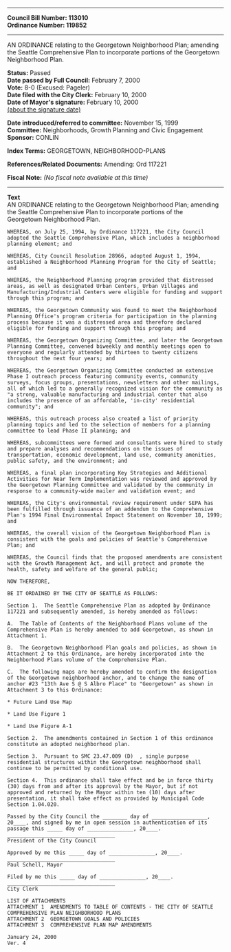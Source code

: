 * * * * *  
  
**Council Bill Number: [](#h0)[](#h2)113010**   
**Ordinance Number: 119852**  
  
* * * * *  
  
AN ORDINANCE relating to the Georgetown Neighborhood Plan; amending the Seattle Comprehensive Plan to incorporate portions of the Georgetown Neighborhood Plan.  
  
**Status:** Passed   
**Date passed by Full Council:** February 7, 2000   
**Vote:** 8-0 (Excused: Pageler)   
**Date filed with the City Clerk:** February 10, 2000   
**Date of Mayor's signature:** February 10, 2000   
[(about the signature date)](/~public/approvaldate.htm)   
  
  
**Date introduced/referred to committee:** November 15, 1999   
**Committee:** Neighborhoods, Growth Planning and Civic Engagement   
**Sponsor:** CONLIN   
  
**Index Terms:** GEORGETOWN, NEIGHBORHOOD-PLANS  
  
**References/Related Documents:** Amending: Ord 117221  
  
**Fiscal Note:** *(No fiscal note available at this time)*  
  
* * * * *  
  
**Text**  
    AN ORDINANCE relating to the Georgetown Neighborhood Plan; amending  
    the Seattle Comprehensive Plan to incorporate portions of the  
    Georgetown Neighborhood Plan.  
  
    WHEREAS, on July 25, 1994, by Ordinance 117221, the City Council  
    adopted the Seattle Comprehensive Plan, which includes a neighborhood  
    planning element; and  
  
    WHEREAS, City Council Resolution 28966, adopted August 1, 1994,  
    established a Neighborhood Planning Program for the City of Seattle;  
    and  
  
    WHEREAS, the Neighborhood Planning program provided that distressed  
    areas, as well as designated Urban Centers, Urban Villages and  
    Manufacturing/Industrial Centers were eligible for funding and support  
    through this program; and  
  
    WHEREAS, the Georgetown Community was found to meet the Neighborhood  
    Planning Office's program criteria for participation in the planning  
    process because it was a distressed area and therefore declared  
    eligible for funding and support through this program; and  
  
    WHEREAS, the Georgetown Organizing Committee, and later the Georgetown  
    Planning Committee, convened biweekly and monthly meetings open to  
    everyone and regularly attended by thirteen to twenty citizens  
    throughout the next four years; and  
  
    WHEREAS, the Georgetown Organizing Committee conducted an extensive  
    Phase I outreach process featuring community events, community  
    surveys, focus groups, presentations, newsletters and other mailings,  
    all of which led to a generally recognized vision for the community as  
    "a strong, valuable manufacturing and industrial center that also  
    includes the presence of an affordable, 'in-city' residential  
    community"; and  
  
    WHEREAS, this outreach process also created a list of priority  
    planning topics and led to the selection of members for a planning  
    committee to lead Phase II planning; and  
  
    WHEREAS, subcommittees were formed and consultants were hired to study  
    and prepare analyses and recommendations on the issues of  
    transportation, economic development, land use, community amenities,  
    public safety, and the environment; and  
  
    WHEREAS, a final plan incorporating Key Strategies and Additional  
    Activities for Near Term Implementation was reviewed and approved by  
    the Georgetown Planning Committee and validated by the community in  
    response to a community-wide mailer and validation event; and  
  
    WHEREAS, the City's environmental review requirement under SEPA has  
    been fulfilled through issuance of an addendum to the Comprehensive  
    Plan's 1994 Final Environmental Impact Statement on November 18, 1999;  
    and  
  
    WHEREAS, the overall vision of the Georgetown Neighborhood Plan is  
    consistent with the goals and policies of Seattle's Comprehensive  
    Plan; and  
  
    WHEREAS, the Council finds that the proposed amendments are consistent  
    with the Growth Management Act, and will protect and promote the  
    health, safety and welfare of the general public;  
  
    NOW THEREFORE,  
  
    BE IT ORDAINED BY THE CITY OF SEATTLE AS FOLLOWS:  
  
    Section 1.  The Seattle Comprehensive Plan as adopted by Ordinance  
    117221 and subsequently amended, is hereby amended as follows:  
  
    A.  The Table of Contents of the Neighborhood Plans volume of the  
    Comprehensive Plan is hereby amended to add Georgetown, as shown in  
    Attachment 1.  
  
    B.  The Georgetown Neighborhood Plan goals and policies, as shown in  
    Attachment 2 to this Ordinance, are hereby incorporated into the  
    Neighborhood Plans volume of the Comprehensive Plan.  
  
    C.  The following maps are hereby amended to confirm the designation  
    of the Georgetown neighborhood anchor, and to change the name of  
    anchor #23 "13th Ave S @ S Albro Place" to "Georgetown" as shown in  
    Attachment 3 to this Ordinance:  
  
    * Future Land Use Map  
  
    * Land Use Figure 1  
  
    * Land Use Figure A-1  
  
    Section 2.  The amendments contained in Section 1 of this ordinance  
    constitute an adopted neighborhood plan.  
  
    Section 3.  Pursuant to SMC 23.47.009 (D)  , single purpose  
    residential structures within the Georgetown neighborhood shall  
    continue to be permitted by conditional use.  
  
    Section 4.  This ordinance shall take effect and be in force thirty  
    (30) days from and after its approval by the Mayor, but if not  
    approved and returned by the Mayor within ten (10) days after  
    presentation, it shall take effect as provided by Municipal Code  
    Section 1.04.020.  
  
    Passed by the City Council the ________ day of __________________,  
    20____, and signed by me in open session in authentication of its  
    passage this _____ day of _______________, 20____.  
    ___________________________________  
    President of the City Council  
  
    Approved by me this _____ day of _______________, 20____.  
    ___________________________________  
    Paul Schell, Mayor  
  
    Filed by me this _____ day of _______________, 20____.  
    ___________________________________  
    City Clerk  
  
    LIST OF ATTACHMENTS  
    ATTACHMENT 1  AMENDMENTS TO TABLE OF CONTENTS - THE CITY OF SEATTLE  
    COMPREHENSIVE PLAN NEIGHBORHOOD PLANS  
    ATTACHMENT 2  GEORGETOWN GOALS AND POLICIES  
    ATTACHMENT 3  COMPREHENSIVE PLAN MAP AMENDMENTS  
  
    January 24, 2000  
    Ver. 4  
